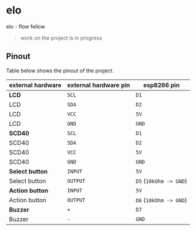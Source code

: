 # elo

elo - flow fellow

> work on the project is in progress

## Pinout

Table below shows the pinout of the project.

| external hardware | external hardware pin | esp8266 pin            |
|-------------------|-----------------------|------------------------|
| **LCD**           | `SCL`                 | `D1`                   |
| LCD               | `SDA`                 | `D2`                   |
| LCD               | `VCC`                 | `5V`                   |
| LCD               | `GND`                 | `GND`                  |
| **SCD40**         | `SCL`                 | `D1`                   |
| SCD40             | `SDA`                 | `D2`                   |
| SCD40             | `VCC`                 | `5V`                   |
| SCD40             | `GND`                 | `GND`                  |
| **Select button** | `INPUT`               | `5V`                   |
| Select button     | `OUTPUT`              | `D5` (`10kOhm -> GND`) |
| **Action button** | `INPUT`               | `5V`                   |
| Action button     | `OUTPUT`              | `D6` (`10kOhm -> GND`) |
| **Buzzer**        | `+`                   | `D7`                   |
| Buzzer            | `-`                   | `GND`                  |